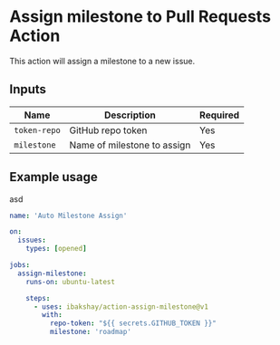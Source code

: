 # Assign milestone to Pull Requests Action

This action will assign a milestone to a new issue. 

## Inputs

| **Name**     | **Description**             | **Required** |
| ------------ | --------------------------- | ------------ |
| `token-repo` | GitHub repo token           | Yes          |
| `milestone`  | Name of milestone to assign | Yes          |

## Example usage
asd
```yml
name: 'Auto Milestone Assign'

on:
  issues:
    types: [opened]

jobs:
  assign-milestone:
    runs-on: ubuntu-latest

    steps:
      - uses: ibakshay/action-assign-milestone@v1
        with:
          repo-token: "${{ secrets.GITHUB_TOKEN }}"
          milestone: 'roadmap'
```
